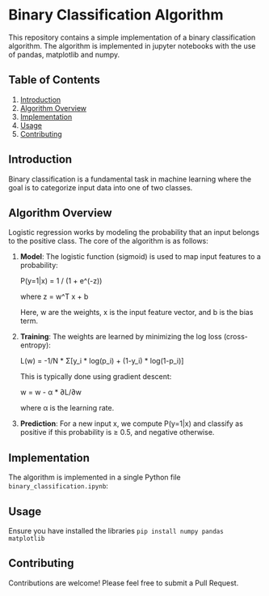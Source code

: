 # Binary Classification Algorithm

This repository contains a simple implementation of a binary classification algorithm. The algorithm is implemented in jupyter notebooks with the use of pandas, matplotlib and numpy.

## Table of Contents

1. [Introduction](#introduction)
2. [Algorithm Overview](#algorithm-overview)
3. [Implementation](#implementation)
4. [Usage](#usage)
5. [Contributing](#contributing)

## Introduction

Binary classification is a fundamental task in machine learning where the goal is to categorize input data into one of two classes. 

## Algorithm Overview

Logistic regression works by modeling the probability that an input belongs to the positive class. The core of the algorithm is as follows:

1. **Model**: The logistic function (sigmoid) is used to map input features to a probability:
   
   P(y=1|x) = 1 / (1 + e^(-z))
   
   where z = w^T x + b

   Here, w are the weights, x is the input feature vector, and b is the bias term.

2. **Training**: The weights are learned by minimizing the log loss (cross-entropy):
   
   L(w) = -1/N * Σ[y_i * log(p_i) + (1-y_i) * log(1-p_i)]

   This is typically done using gradient descent:

   w = w - α * ∂L/∂w

   where α is the learning rate.

3. **Prediction**: For a new input x, we compute P(y=1|x) and classify as positive if this probability is ≥ 0.5, and negative otherwise.

## Implementation

The algorithm is implemented in a single Python file `binary_classification.ipynb`:

## Usage 

Ensure you have installed the libraries
`pip install numpy pandas matplotlib`

## Contributing
Contributions are welcome! Please feel free to submit a Pull Request.

